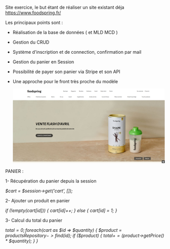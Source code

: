 Site exercice, le but étant de réaliser un site existant déja https://www.foodspring.fr/

Les principaux points sont :
- Réalisation de la base de données ( et MLD MCD ) 
- Gestion du CRUD
- Système d'inscription et de connection, confirmation par mail
- Gestion du panier en Session
- Possibilité de payer son panier via Stripe et son API
- Une approche pour le front très proche du modèle

  ![Capture d'écran du projet](https://github.com/Zicka67/Symfony-v2/blob/master/symfonyv2/public/img/Homepage.png)
  

PANIER :

1- Récupération du panier depuis la session

*$cart = $session->get('cart', []);*

2- Ajouter un produit en panier

*if (!empty($cart[$id])) {
            $cart[$id]++;
        } else {
            $cart[$id] = 1;
        }*

3- Calcul du total du panier

*$total = 0;
foreach ($cart as $id => $quantity) {
            $product = $productsRepository->find($id);
            if ($product) {
                $total += ($product->getPrice() * $quantity);
            }
        }*
